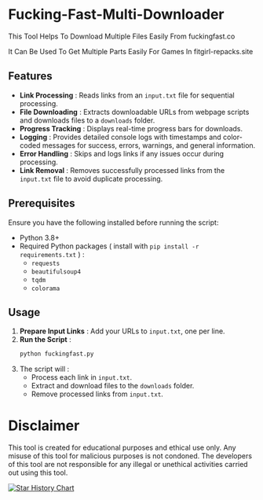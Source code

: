 # Fucking-Fast-Multi-Downloader
This Tool Helps To Download Multiple Files Easily From fuckingfast.co

It Can Be Used To Get Multiple Parts Easily For Games In fitgirl-repacks.site

## Features
- **Link Processing** : Reads links from an `input.txt` file for sequential processing.
- **File Downloading** : Extracts downloadable URLs from webpage scripts and downloads files to a `downloads` folder.
- **Progress Tracking** : Displays real-time progress bars for downloads.
- **Logging** : Provides detailed console logs with timestamps and color-coded messages for success, errors, warnings, and general information.
- **Error Handling** : Skips and logs links if any issues occur during processing.
- **Link Removal** : Removes successfully processed links from the `input.txt` file to avoid duplicate processing.



## Prerequisites
Ensure you have the following installed before running the script:
- Python 3.8+
- Required Python packages ( install with `pip install -r requirements.txt` ) :
  - `requests`
  - `beautifulsoup4`
  - `tqdm`
  - `colorama`


## Usage
1. **Prepare Input Links** : Add your URLs to `input.txt`, one per line.
2. **Run the Script** :
   ```bash
   python fuckingfast.py
   ```
3. The script will :
   - Process each link in `input.txt`.
   - Extract and download files to the `downloads` folder.
   - Remove processed links from `input.txt`.


# Disclaimer
This tool is created for educational purposes and ethical use only. Any misuse of this tool for malicious purposes is not condoned. The developers of this tool are not responsible for any illegal or unethical activities carried out using this tool.

[![Star History Chart](https://api.star-history.com/svg?repos=JOY6IX9INE/Fucking-Fast-Multi-Downloader&type=Date)](https://star-history.t9t.io/#JOY6IX9INE/Fucking-Fast-Multi-Downloader&Date)
